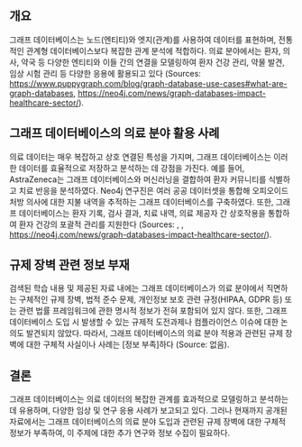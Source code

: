 ## 개요
그래프 데이터베이스는 노드(엔티티)와 엣지(관계)를 사용하여 데이터를 표현하며, 전통적인 관계형 데이터베이스보다 복잡한 관계 분석에 적합하다. 의료 분야에서는 환자, 의사, 약국 등 다양한 엔티티와 이들 간의 연결을 모델링하여 환자 건강 관리, 약물 발견, 임상 시험 관리 등 다양한 응용에 활용되고 있다 (Sources: https://www.puppygraph.com/blog/graph-database-use-cases#what-are-graph-databases, https://neo4j.com/news/graph-databases-impact-healthcare-sector/).

## 그래프 데이터베이스의 의료 분야 활용 사례
의료 데이터는 매우 복잡하고 상호 연결된 특성을 가지며, 그래프 데이터베이스는 이러한 데이터를 효율적으로 저장하고 분석하는 데 강점을 가진다. 예를 들어, AstraZeneca는 그래프 데이터베이스와 머신러닝을 결합하여 환자 커뮤니티를 식별하고 치료 반응을 분석하였다. Neo4j 연구진은 여러 공공 데이터셋을 통합해 오피오이드 처방 의사에 대한 지불 내역을 추적하는 그래프 데이터베이스를 구축하였다. 또한, 그래프 데이터베이스는 환자 기록, 검사 결과, 치료 내역, 의료 제공자 간 상호작용을 통합하여 환자 건강의 포괄적 관리를 지원한다 (Sources: , , https://neo4j.com/news/graph-databases-impact-healthcare-sector/).

## 규제 장벽 관련 정보 부재
검색된 학습 내용 및 제공된 자료 내에는 그래프 데이터베이스가 의료 분야에서 직면하는 구체적인 규제 장벽, 법적 준수 문제, 개인정보 보호 관련 규정(HIPAA, GDPR 등) 또는 관련 법률 프레임워크에 관한 명시적 정보가 전혀 포함되어 있지 않다. 또한, 그래프 데이터베이스 도입 시 발생할 수 있는 규제적 도전과제나 컴플라이언스 이슈에 대한 논의도 발견되지 않았다. 따라서, 그래프 데이터베이스의 의료 분야 적용과 관련된 규제 장벽에 대한 구체적 사실이나 사례는 [정보 부족]하다 (Source: 없음).

## 결론
그래프 데이터베이스는 의료 데이터의 복잡한 관계를 효과적으로 모델링하고 분석하는 데 유용하며, 다양한 임상 및 연구 응용 사례가 보고되고 있다. 그러나 현재까지 공개된 자료에서는 그래프 데이터베이스의 의료 분야 도입과 관련된 규제 장벽에 대한 구체적 정보가 부족하여, 이 주제에 대한 추가 연구와 정보 수집이 필요하다.